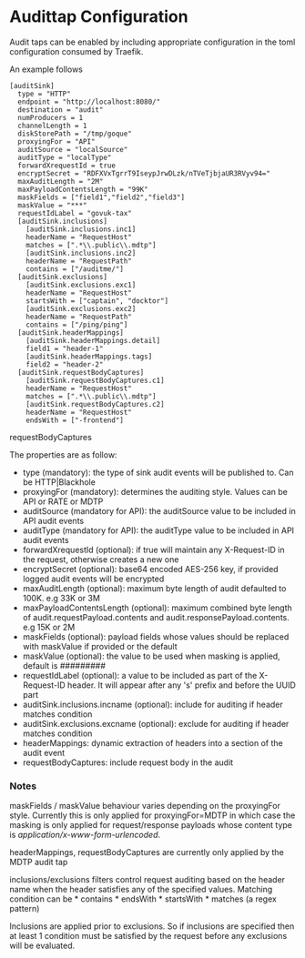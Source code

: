 # Audittap Configuration

Audit taps can be enabled by including appropriate configuration in the toml
configuration consumed by Traefik.

An example follows

```
[auditSink]
  type = "HTTP"
  endpoint = "http://localhost:8080/"
  destination = "audit"
  numProducers = 1
  channelLength = 1
  diskStorePath = "/tmp/goque"
  proxyingFor = "API"
  auditSource = "localSource"
  auditType = "localType"
  forwardXrequestId = true
  encryptSecret = "RDFXVxTgrrT9IseypJrwDLzk/nTVeTjbjaUR3RVyv94="
  maxAuditLength = "2M"
  maxPayloadContentsLength = "99K"
  maskFields = ["field1","field2","field3"]
  maskValue = "***"
  requestIdLabel = "govuk-tax"
  [auditSink.inclusions]
    [auditSink.inclusions.inc1]
    headerName = "RequestHost"
    matches = [".*\\.public\\.mdtp"]
    [auditSink.inclusions.inc2]
    headerName = "RequestPath"
    contains = ["/auditme/"]  
  [auditSink.exclusions]
    [auditSink.exclusions.exc1]
    headerName = "RequestHost"
    startsWith = ["captain", "docktor"]
    [auditSink.exclusions.exc2]
    headerName = "RequestPath"
    contains = ["/ping/ping"]
  [auditSink.headerMappings]
    [auditSink.headerMappings.detail]
    field1 = "header-1"
    [auditSink.headerMappings.tags]
    field2 = "header-2"    
  [auditSink.requestBodyCaptures]
    [auditSink.requestBodyCaptures.c1]
    headerName = "RequestHost"
    matches = [".*\\.public\\.mdtp"]
    [auditSink.requestBodyCaptures.c2]
    headerName = "RequestHost"
    endsWith = ["-frontend"]      
```

requestBodyCaptures

The properties are as follow:

* type (mandatory): the type of sink audit events will be published to. Can be HTTP|Blackhole
* proxyingFor (mandatory): determines the auditing style. Values can be API or RATE or MDTP
* auditSource (mandatory for API): the auditSource value to be included in API audit events
* auditType (mandatory for API): the auditType value to be included in API audit events
* forwardXrequestId (optional): if true will maintain any X-Request-ID in the request, otherwise creates a new one
* encryptSecret (optional): base64 encoded AES-256 key, if provided logged audit events will be encrypted
* maxAuditLength (optional): maximum byte length of audit defaulted to 100K. e.g 33K or 3M
* maxPayloadContentsLength (optional): maximum combined byte length of audit.requestPayload.contents and audit.responsePayload.contents. e.g 15K or 2M
* maskFields (optional): payload fields whose values should be replaced with maskValue if provided or the default
* maskValue (optional): the value to be used when masking is applied, default is *#########*
* requestIdLabel (optional): a value to be included as part of the X-Request-ID header. It will appear after any 's' prefix and before the UUID part
* auditSink.inclusions.incname (optional): include for auditing if header matches condition
* auditSink.exclusions.excname (optional): exclude for auditing if header matches condition
* headerMappings: dynamic extraction of headers into a section of the audit event
* requestBodyCaptures: include request body in the audit

### Notes
maskFields / maskValue behaviour varies depending on the proxyingFor style. Currently this is only applied for proxyingFor=MDTP in which case the masking is only applied for request/response payloads whose content type is _application/x-www-form-urlencoded_.

headerMappings, requestBodyCaptures are currently only applied by the MDTP audit tap

inclusions/exclusions filters control request auditing based on the header name when the header satisfies any of the specified values. Matching condition can be
    * contains
    * endsWith
    * startsWith
    * matches (a regex pattern)

Inclusions are applied prior to exclusions. So if inclusions are specified then at least 1 condition must be satisfied by the request before any exclusions will be evaluated.
 